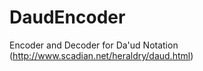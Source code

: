 DaudEncoder
===========

Encoder and Decoder for Da'ud Notation (http://www.scadian.net/heraldry/daud.html)